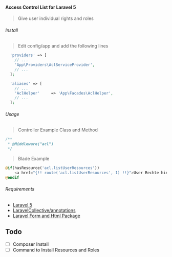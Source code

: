 #### Access Control List for Laravel 5

> Give user individual rights and roles

###### Install

> Edit config/app and add the following lines

```php
  'providers' => [
    // ...
    'App\Providers\AclServiceProvider',
    // ...
  ];
```

```php
  'aliases' => [
    // ...
    'AclHelper'     => 'App\Facades\AclHelper',
    // ...
  ];
```

###### Usage

> Controller Example Class and Method

```php
/**
 * @Middleware("acl")
 */
```

> Blade Example

```php
@if(hasResource('acl.listUserResources'))
    <a href="{!! route('acl.listUserResources', 1) !!}">User Rechte hinzufügen </a>
@endif
```

###### Requirements

- <a href="http://laravel.com/docs/5.0">Laravel 5</a>
- <a href="https://github.com/LaravelCollective/annotations">LaravelCollective/annotations</a>
- <a href="https://github.com/LaravelCollective/html">Laravel Form and Html Package</a>

## Todo
- [ ] Composer Install
- [ ] Command to Install Resources and Roles
